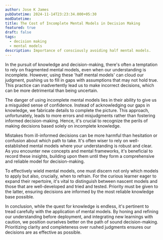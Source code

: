 ```yaml
---
author: Jose K James
pubDatetime: 2024-11-14T23:23:34.000+05:30
modDatetime: 
title: The Cost of Incomplete Mental Models in Decision Making
featured: true
draft: false
tags:
  - decision making
  - mental models
description: Importance of consciously avoiding half mental models.
---
```


In the pursuit of knowledge and decision-making, there's often a temptation to rely on fragmented mental models, even when our understanding is incomplete. However, using these 'half mental models' can cloud our judgment, pushing us to fill in gaps with assumptions that may not hold true. This practice can inadvertently lead us to make incorrect decisions, which can be more detrimental than being uncertain.

The danger of using incomplete mental models lies in their ability to give us a misguided sense of confidence. Instead of acknowledging our gaps in knowledge, we fabricate details to complete the picture. This approach, unfortunately, leads to more errors and misjudgments rather than fostering informed decision-making. Hence, it's crucial to recognize the perils of making decisions based solely on incomplete knowledge.

Mistakes from ill-informed decisions can be more harmful than hesitation or confusion about which path to take. It's often wiser to rely on well-established mental models where your understanding is robust and clear. As you encounter new concepts and mental frameworks, it's beneficial to record these insights, building upon them until they form a comprehensive and reliable model for decision-making.

To effectively wield mental models, one must discern not only which models to apply but also, crucially, when to refrain. For the curious learner eager to expand their repertoire, it's vital to distinguish between nascent models and those that are well-developed and tried and tested. Priority must be given to the latter, ensuring decisions are informed by the most reliable knowledge base possible.

In conclusion, while the quest for knowledge is endless, it's pertinent to tread carefully with the application of mental models. By honing and refining our understanding before deployment, and integrating new learnings with caution, we position ourselves better on the path of sound decision-making. Prioritizing clarity and completeness over rushed judgments ensures our decisions are as effective as possible.